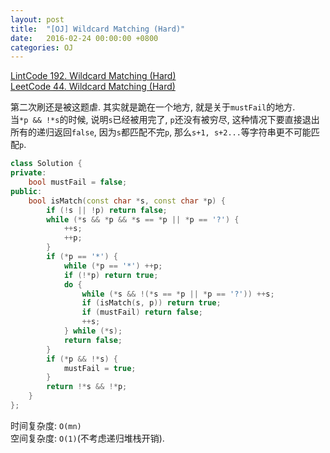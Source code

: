 ```yaml
---
layout: post
title:  "[OJ] Wildcard Matching (Hard)"
date:   2016-02-24 00:00:00 +0800
categories: OJ
---
```


[LintCode 192. Wildcard Matching (Hard)](http://www.lintcode.com/en/problem/wildcard-matching/#)  
[LeetCode 44. Wildcard Matching (Hard)](https://leetcode.com/problems/wildcard-matching/)

第二次刷还是被这题虐. 其实就是跪在一个地方, 就是关于`mustFail`的地方.  
当`*p && !*s`的时候, 说明`s`已经被用完了, `p`还没有被穷尽, 这种情况下要直接退出所有的递归返回`false`, 因为`s`都匹配不完`p`, 那么`s+1, s+2...`等字符串更不可能匹配`p`.

```cpp
class Solution {
private:
    bool mustFail = false;
public:
    bool isMatch(const char *s, const char *p) {
        if (!s || !p) return false;
        while (*s && *p && *s == *p || *p == '?') {
            ++s;
            ++p;
        }
        if (*p == '*') {
            while (*p == '*') ++p;
            if (!*p) return true;
            do {
                while (*s && !(*s == *p || *p == '?')) ++s;
                if (isMatch(s, p)) return true;
                if (mustFail) return false;
                ++s;
            } while (*s);
            return false;
        }
        if (*p && !*s) {
            mustFail = true;
        }
        return !*s && !*p;
    }
};
```

时间复杂度: `O(mn)`  
空间复杂度: `O(1)`(不考虑递归堆栈开销).